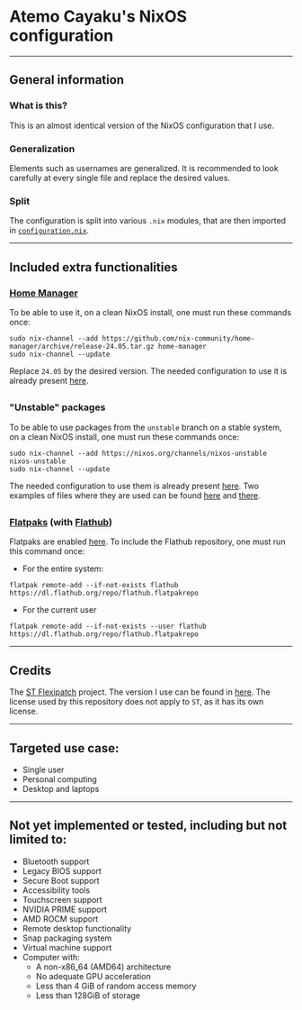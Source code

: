 # Atemo Cayaku's NixOS configuration

---

## General information

### What is this?
This is an almost identical version of the NixOS configuration that I use.

### Generalization
Elements such as usernames are generalized. It is recommended to look carefully at every single file and replace the desired values.

### Split
The configuration is split into various `.nix` modules, that are then imported in [`configuration.nix`](https://github.com/Atemo-C/NixOS-Configuration/blob/main/configuration.nix).

---

## Included extra functionalities
### [Home Manager](https://github.com/nix-community/home-manager)
To be able to use it, on a clean NixOS install, one must run these commands once:
```shell
sudo nix-channel --add https://github.com/nix-community/home-manager/archive/release-24.05.tar.gz home-manager
sudo nix-channel --update
```
Replace `24.05` by the desired version.
The needed configuration to use it is already present [here](https://github.com/Atemo-C/NixOS-Configuration/blob/main/Functionalities/Home-Manager.nix).
##
### "Unstable" packages
To be able to use packages from the `unstable` branch on a stable system, on a clean NixOS install, one must run these commands once:
```shell
sudo nix-channel --add https://nixos.org/channels/nixos-unstable nixos-unstable
sudo nix-channel --update
```
The needed configuration to use them is already present [here](https://github.com/Atemo-C/NixOS-Configuration/blob/main/Settings/Nix-packages.nix).
Two examples of files where they are used can be found [here](https://github.com/Atemo-C/NixOS-Configuration/blob/main/Programs/Image-software.nix) and [there](https://github.com/Atemo-C/NixOS-Configuration/blob/main/Settings/Kernel.nix).
##
### [Flatpaks](https://www.flatpak.org/) (with [Flathub](https://flathub.org/))
Flatpaks are enabled [here](https://github.com/Atemo-C/NixOS-Configuration/blob/main/Functionalities/Flatpak.nix).
To include the Flathub repository, one must run this command once:
- For the entire system:
```shell
flatpak remote-add --if-not-exists flathub https://dl.flathub.org/repo/flathub.flatpakrepo
```
- For the current user
```shell
flatpak remote-add --if-not-exists --user flathub https://dl.flathub.org/repo/flathub.flatpakrepo
```

---

## Credits
The [ST Flexipatch](https://github.com/bakkeby/st-flexipatch) project. The version I use can be found in [here](https://github.com/Atemo-C/NixOS-Configuration/tree/main/Programs/ST). The license used by this repository does not apply to `ST`, as it has its own license.

---

## Targeted use case:
- Single user
- Personal computing
- Desktop and laptops

---

## Not yet implemented or tested, including but not limited to:
- Bluetooth support
- Legacy BIOS support
- Secure Boot support
- Accessibility tools
- Touchscreen support
- NVIDIA PRIME support
- AMD ROCM support
- Remote desktop functionality
- Snap packaging system
- Virtual machine support
- Computer with:
  - A non-x86_64 (AMD64) architecture
  - No adequate GPU acceleration
  - Less than 4 GiB of random access memory
  - Less than 128GiB of storage
